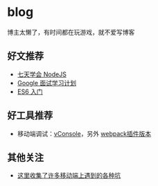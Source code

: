 # blog
博主太懒了，有时间都在玩游戏，就不爱写博客

## 好文推荐

- [七天学会 NodeJS](http://nqdeng.github.io/7-days-nodejs/?spm=0.0.0.0.VR6sDD)
- [Google 面试学习计划](https://github.com/jwasham/coding-interview-university)
- [ES6 入门](https://github.com/ruanyf/es6tutorial)

## 好工具推荐

- 移动端调试：[vConsole](https://github.com/WechatFE/vConsole)，另外 [webpack插件版本](https://github.com/diamont1001/vconsole-webpack-plugin)

## 其他关注
- [这里收集了许多移动端上遇到的各种坑](https://github.com/RubyLouvre/mobileHack)
